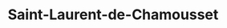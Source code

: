 ---
title: Saint-Laurent-de-Chamousset
url: /saint-laurent-de-chamousset/
latitude: 45.738
longitude: 4.468
---